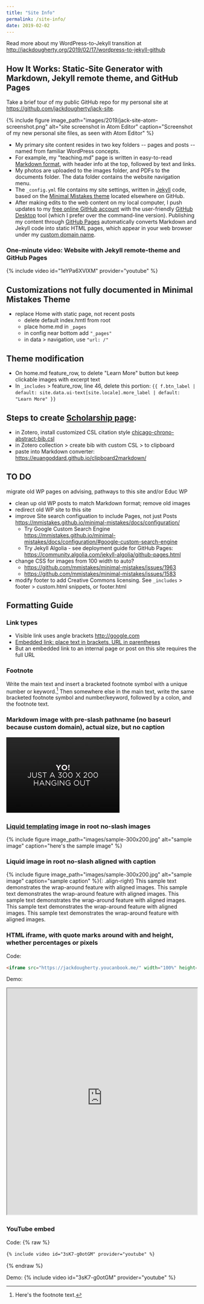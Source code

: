 ```yaml
---
title: "Site Info"
permalink: /site-info/
date: 2019-02-02
---
```

Read more about my WordPress-to-Jekyll transition at <http://jackdougherty.org/2019/02/17/wordpress-to-jekyll-github>

## How It Works: Static-Site Generator with Markdown, Jekyll remote theme, and GitHub Pages
Take a brief tour of my public GitHub repo for my personal site at <https://github.com/jackdougherty/jack-site>.

{% include figure image_path="images/2019/jack-site-atom-screenshot.png" alt="site screenshot in Atom Editor" caption="Screenshot of my new personal site files, as seen with Atom Editor" %}

- My primary site content resides in two key folders -- pages and posts -- named from familiar WordPress concepts.
- For example, my "teaching.md" page is written in easy-to-read [Markdown format](https://en.wikipedia.org/wiki/Markdown), with header info at the top, followed by text and links.
- My photos are uploaded to the images folder, and PDFs to the documents folder. The data folder contains the website navigation menu.
- The `_config.yml` file contains my site settings, written in [Jekyll](https://jekyllrb.com/) code, based on the [Minimal Mistakes theme](https://mmistakes.github.io/minimal-mistakes/) located elsewhere on GitHub.
- After making edits to the web content on my local computer, I push updates to my [free online GitHub account](http://github.com) with the user-friendly [GitHub Desktop](https://desktop.github.com/) tool (which I prefer over the command-line version). Publishing my content through [GitHub Pages](https://pages.github.com/) automatically converts Markdown and Jekyll code into static HTML pages, which appear in your web browser under my [custom domain name](https://help.github.com/articles/using-a-custom-domain-with-github-pages/).

### One-minute video: Website with Jekyll remote-theme and GitHub Pages
{% include video id="1eYPa6XVIXM" provider="youtube" %}

## Customizations not fully documented in Minimal Mistakes Theme
- replace Home with static page, not recent posts
  - delete default index.hmtl from root
  - place home.md in `_pages`
  - in config near bottom add `"_pages"`
  - in data > navigation, use `"url: /"`

## Theme modification
- On home.md feature_row, to delete "Learn More" button but keep clickable images with excerpt text
- In `_includes` > feature_row, line 46, delete this portion: `{{ f.btn_label | default: site.data.ui-text[site.locale].more_label | default: "Learn More" }}`

## Steps to create [Scholarship page](/scholarship/):
- in Zotero, install customized CSL citation style [chicago-chrono-abstract-bib.csl](https://github.com/JackDougherty/zotero-custom-styles)
- in Zotero collection > create bib with custom CSL > to clipboard
- paste into Markdown converter: <https://euangoddard.github.io/clipboard2markdown/>


## TO DO
migrate old WP pages on advising, pathways to this site and/or Educ WP
- clean up old WP posts to match Markdown format; remove old images
- redirect old WP site to this site
- improve Site search configuation to include Pages, not just Posts <https://mmistakes.github.io/minimal-mistakes/docs/configuration/>
  - Try Google Custom Search Engine <https://mmistakes.github.io/minimal-mistakes/docs/configuration/#google-custom-search-engine>
  - Try Jekyll Algolia - see deployment guide for GitHub Pages: <https://community.algolia.com/jekyll-algolia/github-pages.html>
- change CSS for images from 100 width to auto?
  - https://github.com/mmistakes/minimal-mistakes/issues/1963
  - https://github.com/mmistakes/minimal-mistakes/issues/1583
- modify footer to add Creative Commons licensing. See `_includes` > footer > custom.html snippets, or footer.html

## Formatting Guide

### Link types
- Visible link uses angle brackets <http://google.com>
- [Embedded link: place text in brackets, URL in parentheses](http://google.com)
- But an embedded link to an internal page or post on this site requires the full URL

### Footnote
Write the main text and insert a bracketed footnote symbol with a unique number or keyword.[^keyword] Then somewhere else in the main text, write the same bracketed footnote symbol and number/keyword, followed by a colon, and the footnote text.

[^keyword]: Here's the footnote text.

### Markdown image with pre-slash pathname (no baseurl because custom domain), actual size, but no caption
![root image caption](/images/sample-300x200.jpg)

### [Liquid templating](https://jekyllrb.com/docs/liquid/) image in root no-slash images  
{% include figure image_path="images/sample-300x200.jpg" alt="sample image" caption="here's the sample image" %}

### Liquid image in root no-slash aligned with caption
{% include figure image_path="images/sample-300x200.jpg" alt="sample image" caption="sample caption" %}{: .align-right}
This sample text demonstrates the wrap-around feature with aligned images. This sample text demonstrates the wrap-around feature with aligned images. This sample text demonstrates the wrap-around feature with aligned images. This sample text demonstrates the wrap-around feature with aligned images. This sample text demonstrates the wrap-around feature with aligned images.

### HTML iframe, with quote marks around with and height, whether percentages or pixels
Code:
```html
<iframe src="https://jackdougherty.youcanbook.me/" width="100%" height="600px"></iframe>
```
Demo:
<iframe src="https://jackdougherty.youcanbook.me/" width="100%" height="600px"></iframe>

### YouTube embed
Code:
{% raw %}
```markdown
{% include video id="3sK7-g0otGM" provider="youtube" %}
```
{% endraw %}

Demo:
{% include video id="3sK7-g0otGM" provider="youtube" %}

